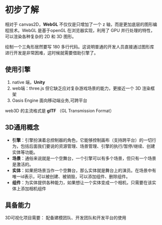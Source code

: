 # 初步了解

相对于 canvas2D，**WebGL** 不仅仅是只增加了一个 z 轴，而是更加底层的图形编程技术。WebGL 是基于openGL 在浏览器实现，利用了 GPU 并行处理的特性，可以渲染各种复杂的 2D 和 3D 图形。


绘制一个三角形居然要写 180 多行代码。这说明普通的开发人员直接通过图形库进行开发是非常困难，这时候就需要借助引擎了。


## 使用引擎
1. native 端，**Unity**
2. web端：three.js  但它缺乏应对复杂游戏场景的能力，更接近一个 3D 渲染框架
3. Oasis Engine 面向移动端业务,可跨平台


web3D 的主流格式是 **glTF** （GL Transmission Format）

## 3D通用概念
- **引擎**：引擎扮演着总控制器的角色，它能够控制画布（支持跨平台）的一切行为，包括后面我们要说的资源管理、场景管理、引擎的执行/暂停/继续、创建实体等功能。
- **场景**：通俗来说就是一个空舞台，一个引擎可以有多个场景，但只有一个场景是激活的。
- **实体**：如果把场景当作一个空舞台，那么实体就是舞台上的演员。在场景中有唯一id表示，可以被创建、被销毁，可以添加组件、删除组件。
- **组件**：为实体提供各种能力，如果想让一个实体变成一个相机，只需要在该实体上添加相机组件

## 具备能力
3D可视化项目需要： 配备建模团队、开发团队和开发平台的使用